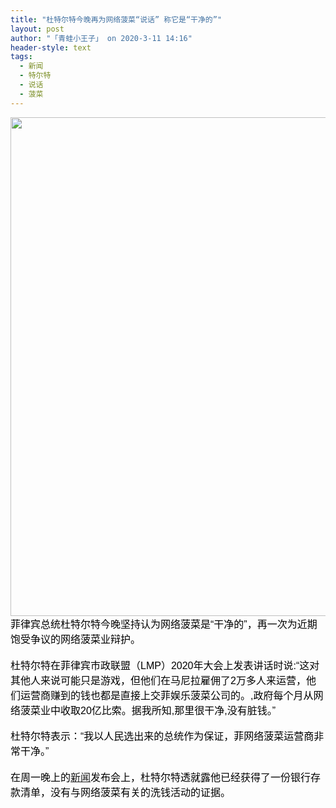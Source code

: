 ```yaml
---
title: "杜特尔特今晚再为网络菠菜“说话” 称它是“干净的”"
layout: post
author: "「青蛙小王子」 on 2020-3-11 14:16"
header-style: text
tags:
  - 新闻
  - 特尔特
  - 说话
  - 菠菜
---
```


<head></head>
<body>
 <div align="left"> 
  <font color="#000"><font face="微软雅黑, Tahoma, Helvetica, Arial, 宋体, sans-serif"><font style="font-size:16px"> 
     <ignore_js_op> 
      <img aid="1340693" src="https://bbs.boniu123.cc/data/attachment/forum/202003/11/092420rxbbgwd0r0000y92.png" zoomfile="data/attachment/forum/202003/11/092420rxbbgwd0r0000y92.png" file="data/attachment/forum/202003/11/092420rxbbgwd0r0000y92.png" width="798" inpost="1"> 
      <div class="tip tip_4 aimg_tip" id="aimg_1340693_menu" style="position: absolute; display: none" disautofocus="true"> 
       <div class="xs0"> 
        <p><strong>00.png</strong> <em class="xg1">(429.46 KB, 下载次数: 0)</em></p> 
        <p> <a href="forum.php?mod=attachment&amp;aid=MTM0MDY5M3xiYWM5ODkyMnwxNTgzOTExODY5fDB8NTc3Nzcw&amp;nothumb=yes" target="_blank">下载附件</a> &nbsp;<a href="javascript:;" onclick="showWindow(this.id, this.getAttribute('url'), 'get', 0);" id="savephoto_1340693" url="home.php?mod=spacecp&amp;ac=album&amp;op=saveforumphoto&amp;aid=1340693&amp;handlekey=savephoto_1340693">保存到相册</a> </p> 
        <p class="xg1 y"><span title="2020-3-11 09:24">6&nbsp;小时前</span> 上传</p> 
       </div> 
       <div class="tip_horn"></div> 
      </div> 
     </ignore_js_op> </font></font></font> 
 </div> 
 <div align="left"> 
  <font color="#000"><font face="微软雅黑, Tahoma, Helvetica, Arial, 宋体, sans-serif"><font style="font-size:16px">菲律宾总统杜特尔特今晚坚持认为网络菠菜是“干净的”，再一次为近期饱受争议的网络菠菜业辩护。</font></font></font> 
 </div> 
 <div align="left"> 
  <font color="#000"><font face="微软雅黑, Tahoma, Helvetica, Arial, 宋体, sans-serif"><font style="font-size:16px"><br> 杜特尔特在菲律宾市政联盟（LMP）2020年大会上发表讲话时说:“这对其他人来说可能只是游戏，但他们在马尼拉雇佣了2万多人来运营，他们运营商赚到的钱也都是直接上交菲娱乐菠菜公司的。,政府每个月从网络菠菜业中收取20亿比索。据我所知,那里很干净,没有脏钱。”</font></font></font> 
 </div>
 <br> 
 <div align="left"> 
  <font color="#000"><font face="微软雅黑, Tahoma, Helvetica, Arial, 宋体, sans-serif"><font style="font-size:16px">杜特尔特表示：“我以人民选出来的总统作为保证，菲网络菠菜运营商非常干净。”</font></font></font> 
 </div> 
 <div align="left"> 
  <font color="#000"><font face="微软雅黑, Tahoma, Helvetica, Arial, 宋体, sans-serif"><font style="font-size:16px"><br> 在周一晚上的<a href="https://bbs.boniu123.cc/forum-279-1.html" target="_blank" class="relatedlink">新闻</a>发布会上，杜特尔特透就露他已经获得了一份银行存款清单，没有与网络菠菜有关的洗钱活动的证据。</font></font></font> 
 </div>
 <br>
</body>


